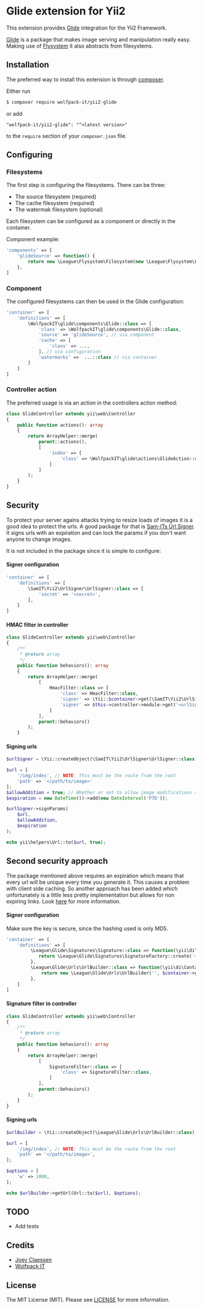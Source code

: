 # Glide extension for Yii2

This extension provides [Glide](https://glide.thephpleague.com/) integration for the Yii2 Framework.

[Glide](https://glide.thephpleague.com/) is a package that makes image serving and manipulation really easy. Making use of [Flysystem](http://flysystem.thephpleague.com/) it also abstracts from filesystems.

## Installation

The preferred way to install this extension is through [composer](http://getcomposer.org/download/).

Either run

```bash
$ composer require wolfpack-it/yii2-glide
```

or add

```
"wolfpack-it/yii2-glide": "^<latest version>"
```

to the `require` section of your `composer.json` file.

## Configuring

### Filesystems
The first step is configuring the filesystems. There can be three:
- The source filesystem (required)
- The cache filesystem (required)
- The watermak filesystem (optional)

Each filesystem can be configured as a component or directly in the container.

Component example:
```php
'components' => [
    'glideSource' => function() {
        return new \League\Flysystem\Filesystem(new \League\Flysystem\Local\LocalFilesystemAdapter(\Yii::getAlias('</path/to/source-storage>')));
    },
]
```

### Component
The configured filesystems can then be used in the Glide configuration:
```php
'container' => [
    'definitions' => [
        \WolfpackIT\glide\components\Glide::class => [
            'class' => \WolfpackIT\glide\components\Glide::class,
            'source' => 'glideSource', // via component
            'cache' => [
                'class' => ...,
            ], // via configuration
            'watermarks' =>  ...::class // via container
        ]
    ]
]
```

### Controller action
The preferred usage is via an action in the controllers action method:
```php
class GlideController extends yii\web\Controller
{
    public function actions(): array
    {
        return ArrayHelper::merge(
            parent::actions(),
            [
                'index' => [
                    'class' => \WolfpackIT\glide\actions\GlideAction::class
                ]
            ]
        );
    }
}
```

## Security
To protect your server agains attacks trying to resize loads of images it is a good idea to protect the urls. A good
package for that is [Sam-ITs Url Signer](https://github.com/SAM-IT/yii2-urlsigner). It signs urls with an expiration
and can lock the params if you don't want anyone to change images.

It is not included in the package since it is simple to configure:

#### Signer configuration

```php
'container' => [
    'definitions' => [
        \SamIT\Yii2\UrlSigner\UrlSigner::class => [
            'secret' => '<secret>',
        ],
    ]
]
```

#### HMAC filter in controller
```php
class GlideController extends yii\web\Controller
{
    /**
     * @return array
     */
    public function behaviors(): array
    {
        return ArrayHelper::merge(
            [
                HmacFilter::class => [
                    'class' => HmacFilter::class,
                    'signer' => \Yii::$container->get(\SamIT\Yii2\UrlSigner\UrlSigner::class) //via Dependancy Injection
                    'signer' => $this->controller->module->get('<urlSignerComponent>') // via component
                ]
            ],
            parent::behaviors()
        );
    }
```

#### Signing urls
```php
$urlSigner = \Yii::createObject(\SamIT\Yii2\UrlSigner\UrlSigner::class);

$url = [
    '/img/index', // NOTE: This must be the route from the root 
    'path' => '</path/to/image>'
];
$allowAddition = true; // Whether or not to allow image modifications after url generation
$expiration = new DateTime())->add(new DateInterval('P7D'));

$urlSigner->signParams(
    $url,
    $allowAddition,
    $expiration
);

echo yii\helpers\Url::to($url, true);
```

## Second security approach
The package mentioned above requires an expiration which means that every url will be unique every time you generate it.
This causes a problem with client side caching. So another approach has been added which unfortunately is a little less
pretty implementation but allows for non expiring links. Look [here](https://glide.thephpleague.com/1.0/config/security/)
for more information.

#### Signer configuration
Make sure the key is secure, since the hashing used is only MD5.

```php
'container' => [
    'definitions' => [
         \League\Glide\Signatures\Signature::class => function(\yii\di\Container $container) {
            return \League\Glide\Signatures\SignatureFactory::create('<secret>');
         },
         \League\Glide\Urls\UrlBuilder::class => function(\yii\di\Container $container) {
             return new \League\Glide\Urls\UrlBuilder('', $container->get(\League\Glide\Signatures\Signature::class));
         },
    ]
]
``` 

#### Signature filter in controller
```php
class GlideController extends yii\web\Controller
{
    /**
     * @return array
     */
    public function behaviors(): array
    {
        return ArrayHelper::merge(
            [
                SignatureFilter::class => [
                    'class' => SignatureFilter::class,
                ]
            ],
            parent::behaviors()
        );
    }
}
```

#### Signing urls
```php
$urlBuilder = \Yii::createObject(\League\Glide\Urls\UrlBuilder::class);

$url = [
    '/img/index', // NOTE: This must be the route from the root 
    'path' => '</path/to/image>',
];

$options = [
    'w' => 1000,
];

echo $urlBuilder->getUrl(Url::to($url), $options);
```

## TODO
- Add tests 

## Credits
- [Joey Claessen](https://github.com/joester89)
- [Wolfpack IT](https://github.com/wolfpack-it)

## License

The MIT License (MIT). Please see [LICENSE](https://github.com/wolfpack-it/yii2-glide/blob/master/LICENSE) for more information.

